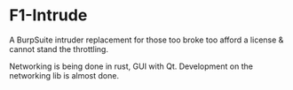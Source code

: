 # F1-Intrude
A BurpSuite intruder replacement for those too broke too afford a license &amp; cannot stand the throttling.

Networking is being done in rust, GUI with Qt. Development on the networking lib is almost done.
